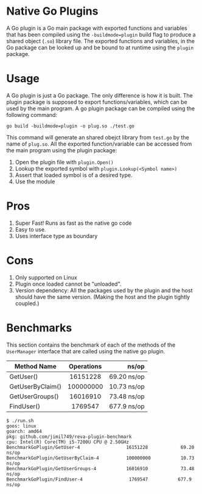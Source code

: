 # Native Go Plugins

A Go plugin is a Go main package with exported functions and variables that has been compiled using the `-buildmode=plugin` build flag to produce a shared object (`.so`) library file. The exported functions and variables, in the Go package can be looked up and be bound to at runtime using the `plugin` package.

# Usage

A Go plugin is just a Go package. The only difference is how it is built. The plugin package is supposed to export functions/variables, which can be used by the main program. A go plugin package can be compiled using the following command:
```
go build -buildmode=plugin -o plug.so ./test.go
```
This command will generate an shared obejct library from `test.go` by the name of `plug.so`. All the exported function/variable can be accessed from the main program using the plugin package: 

1. Open the plugin file with `plugin.Open()`
2. Lookup the exported symbol with `plugin.Lookup(<Symbol name>)`
3. Assert that loaded symbol is of a desired type.
4. Use the module

# Pros

1. Super Fast! Runs as fast as the native go code
2. Easy to use.
3. Uses interface type as boundary

# Cons

1. Only supported on Linux
2. Plugin once loaded cannot be "unloaded".
3. Version dependency: All the packages used by the plugin and the host should have the same version. (Making the host and the plugin tightly coupled.)

# Benchmarks

This section contains the benchmark of each of the methods of the `UserManager` interface that are called using the native go plugin.

| Method Name                       | Operations  | ns/op       |
| -------------------------- |:-----------:| -----------:|
| GetUser()                  | 16151228        | 69.20 ns/op  |
| GetUserByClaim()           | 100000000       | 10.73 ns/op |
| GetUserGroups()            | 16016910        | 73.48 ns/op |
| FindUser()                 | 1769547         | 677.9 ns/op |

```
$ ./run.sh
goos: linux
goarch: amd64
pkg: github.com/jimil749/reva-plugin-benchmark
cpu: Intel(R) Core(TM) i5-7200U CPU @ 2.50GHz
BenchmarkGoPlugin/GetUser-4     	        16151228	        69.20 ns/op
BenchmarkGoPlugin/GetUserByClaim-4         	100000000	        10.73 ns/op
BenchmarkGoPlugin/GetUserGroups-4          	16016910	        73.48 ns/op
BenchmarkGoPlugin/FindUser-4               	 1769547	       677.9 ns/op

```